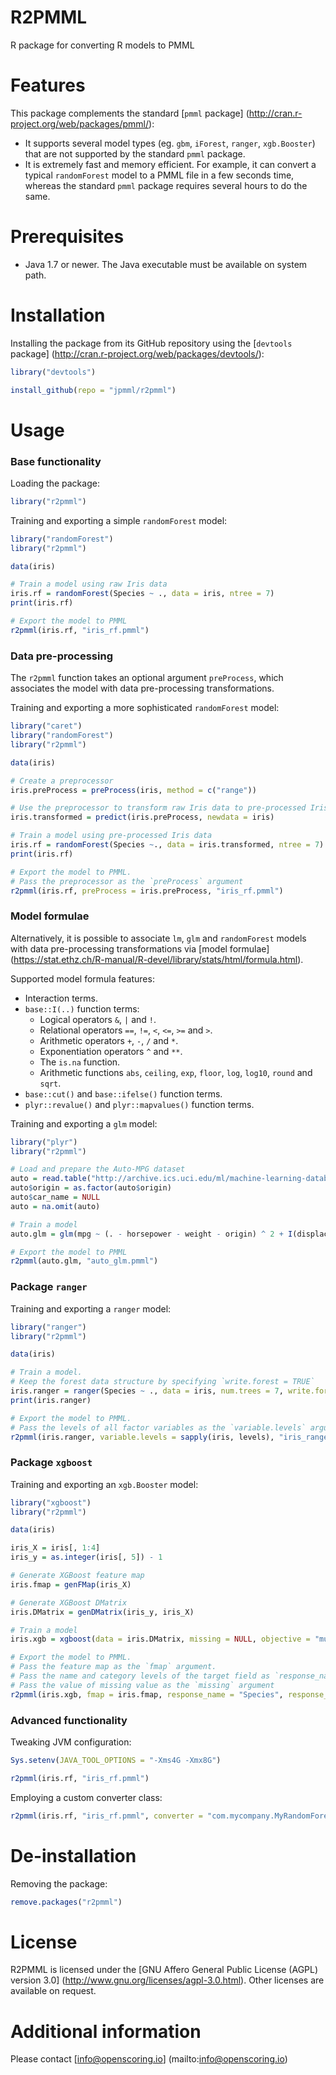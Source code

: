 R2PMML
======

R package for converting R models to PMML

# Features #

This package complements the standard [`pmml` package] (http://cran.r-project.org/web/packages/pmml/):

* It supports several model types (eg. `gbm`, `iForest`, `ranger`, `xgb.Booster`) that are not supported by the standard `pmml` package.
* It is extremely fast and memory efficient. For example, it can convert a typical `randomForest` model to a PMML file in a few seconds time, whereas the standard `pmml` package requires several hours to do the same.

# Prerequisites #

* Java 1.7 or newer. The Java executable must be available on system path.

# Installation #

Installing the package from its GitHub repository using the [`devtools` package] (http://cran.r-project.org/web/packages/devtools/):
```R
library("devtools")

install_github(repo = "jpmml/r2pmml")
```

# Usage #

### Base functionality

Loading the package:
```R
library("r2pmml")
```

Training and exporting a simple `randomForest` model:
```R
library("randomForest")
library("r2pmml")

data(iris)

# Train a model using raw Iris data
iris.rf = randomForest(Species ~ ., data = iris, ntree = 7)
print(iris.rf)

# Export the model to PMML
r2pmml(iris.rf, "iris_rf.pmml")
```

### Data pre-processing

The `r2pmml` function takes an optional argument `preProcess`, which associates the model with data pre-processing transformations.

Training and exporting a more sophisticated `randomForest` model:
```R
library("caret")
library("randomForest")
library("r2pmml")

data(iris)

# Create a preprocessor
iris.preProcess = preProcess(iris, method = c("range"))

# Use the preprocessor to transform raw Iris data to pre-processed Iris data
iris.transformed = predict(iris.preProcess, newdata = iris)

# Train a model using pre-processed Iris data
iris.rf = randomForest(Species ~., data = iris.transformed, ntree = 7)
print(iris.rf)

# Export the model to PMML.
# Pass the preprocessor as the `preProcess` argument
r2pmml(iris.rf, preProcess = iris.preProcess, "iris_rf.pmml")
```

### Model formulae

Alternatively, it is possible to associate `lm`, `glm` and `randomForest` models with data pre-processing transformations via [model formulae] (https://stat.ethz.ch/R-manual/R-devel/library/stats/html/formula.html).

Supported model formula features:

* Interaction terms.
* `base::I(..)` function terms:
   * Logical operators `&`, `|` and `!`.
   * Relational operators `==`, `!=`, `<`, `<=`, `>=` and `>`.
   * Arithmetic operators `+`, `-`, `/` and `*`.
   * Exponentiation operators `^` and `**`.
   * The `is.na` function.
   * Arithmetic functions `abs`, `ceiling`, `exp`, `floor`, `log`, `log10`, `round` and `sqrt`.
* `base::cut()` and `base::ifelse()` function terms.
* `plyr::revalue()` and `plyr::mapvalues()` function terms.

Training and exporting a `glm` model:
```R
library("plyr")
library("r2pmml")

# Load and prepare the Auto-MPG dataset
auto = read.table("http://archive.ics.uci.edu/ml/machine-learning-databases/auto-mpg/auto-mpg.data", quote = "\"", header = FALSE, na.strings = "?", row.names = NULL, col.names = c("mpg", "cylinders", "displacement", "horsepower", "weight", "acceleration", "model_year", "origin", "car_name"))
auto$origin = as.factor(auto$origin)
auto$car_name = NULL
auto = na.omit(auto)

# Train a model
auto.glm = glm(mpg ~ (. - horsepower - weight - origin) ^ 2 + I(displacement / cylinders) + cut(horsepower, breaks = c(0, 50, 100, 150, 200, 250)) + I(log(weight)) + revalue(origin, replace = c("1" = "US", "2" = "Europe", "3" = "Japan")), data = auto)

# Export the model to PMML
r2pmml(auto.glm, "auto_glm.pmml")
```

### Package `ranger`

Training and exporting a `ranger` model:
```R
library("ranger")
library("r2pmml")

data(iris)

# Train a model.
# Keep the forest data structure by specifying `write.forest = TRUE`
iris.ranger = ranger(Species ~ ., data = iris, num.trees = 7, write.forest = TRUE)
print(iris.ranger)

# Export the model to PMML.
# Pass the levels of all factor variables as the `variable.levels` argument
r2pmml(iris.ranger, variable.levels = sapply(iris, levels), "iris_ranger.pmml")
```

### Package `xgboost`

Training and exporting an `xgb.Booster` model:
```R
library("xgboost")
library("r2pmml")

data(iris)

iris_X = iris[, 1:4]
iris_y = as.integer(iris[, 5]) - 1

# Generate XGBoost feature map
iris.fmap = genFMap(iris_X)

# Generate XGBoost DMatrix
iris.DMatrix = genDMatrix(iris_y, iris_X)

# Train a model
iris.xgb = xgboost(data = iris.DMatrix, missing = NULL, objective = "multi:softmax", num_class = 3, nrounds = 13)

# Export the model to PMML.
# Pass the feature map as the `fmap` argument.
# Pass the name and category levels of the target field as `response_name` and `response_levels` arguments, respectively.
# Pass the value of missing value as the `missing` argument
r2pmml(iris.xgb, fmap = iris.fmap, response_name = "Species", response_levels = c("setosa", "versicolor", "virginica"), missing = NULL, "iris_xgb.pmml")
```

### Advanced functionality

Tweaking JVM configuration:
```R
Sys.setenv(JAVA_TOOL_OPTIONS = "-Xms4G -Xmx8G")

r2pmml(iris.rf, "iris_rf.pmml")
```

Employing a custom converter class:
```R
r2pmml(iris.rf, "iris_rf.pmml", converter = "com.mycompany.MyRandomForestConverter", converter_classpath = "/path/to/myconverter-1.0-SNAPSHOT.jar")
```

# De-installation #

Removing the package:
```R
remove.packages("r2pmml")
```

# License #

R2PMML is licensed under the [GNU Affero General Public License (AGPL) version 3.0] (http://www.gnu.org/licenses/agpl-3.0.html). Other licenses are available on request.

# Additional information #

Please contact [info@openscoring.io] (mailto:info@openscoring.io)
